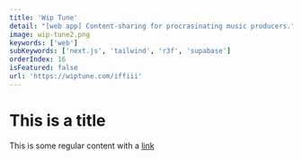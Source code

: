 ```yaml
---
title: 'Wip Tune'
detail: "[web app] Content-sharing for procrasinating music producers."
image: wip-tune2.png
keywords: ['web']
subKeywords: ['next.js', 'tailwind', 'r3f', 'supabase']
orderIndex: 16
isFeatured: false
url: 'https://wiptune.com/iffiii'
---
```


# This is a title

This is some regular content with a [link](https://google.com)